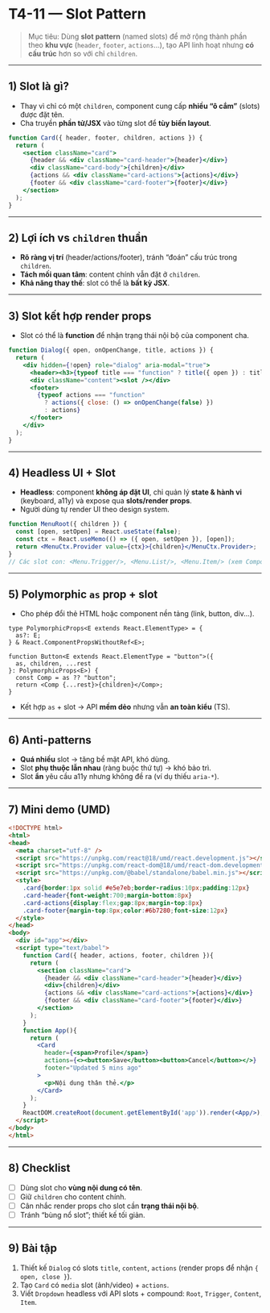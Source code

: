 # T4-11 — Slot Pattern

> Mục tiêu: Dùng **slot pattern** (named slots) để mở rộng thành phần theo **khu vực** (`header`, `footer`, `actions`…), tạo API linh hoạt nhưng **có cấu trúc** hơn so với chỉ `children`.

---

## 1) Slot là gì?
- Thay vì chỉ có một `children`, component cung cấp **nhiều “ô cắm”** (slots) được đặt tên.
- Cha truyền **phần tử/JSX** vào từng slot để **tùy biến layout**.

```jsx
function Card({ header, footer, children, actions }) {
  return (
    <section className="card">
      {header && <div className="card-header">{header}</div>}
      <div className="card-body">{children}</div>
      {actions && <div className="card-actions">{actions}</div>}
      {footer && <div className="card-footer">{footer}</div>}
    </section>
  );
}
```

---

## 2) Lợi ích vs `children` thuần
- **Rõ ràng vị trí** (header/actions/footer), tránh “đoán” cấu trúc trong `children`.
- **Tách mối quan tâm**: content chính vẫn đặt ở `children`.
- **Khả năng thay thế**: slot có thể là **bất kỳ JSX**.

---

## 3) Slot kết hợp render props
- Slot có thể là **function** để nhận trạng thái nội bộ của component cha.

```jsx
function Dialog({ open, onOpenChange, title, actions }) {
  return (
    <div hidden={!open} role="dialog" aria-modal="true">
      <header><h3>{typeof title === "function" ? title({ open }) : title}</h3></header>
      <div className="content"><slot /></div>
      <footer>
        {typeof actions === "function"
          ? actions({ close: () => onOpenChange(false) })
          : actions}
      </footer>
    </div>
  );
}
```

---

## 4) Headless UI + Slot
- **Headless**: component **không áp đặt UI**, chỉ quản lý **state & hành vi** (keyboard, a11y) và expose qua **slots/render props**.  
- Người dùng tự render UI theo design system.

```jsx
function MenuRoot({ children }) {
  const [open, setOpen] = React.useState(false);
  const ctx = React.useMemo(() => ({ open, setOpen }), [open]);
  return <MenuCtx.Provider value={ctx}>{children}</MenuCtx.Provider>;
}
// Các slot con: <Menu.Trigger/>, <Menu.List/>, <Menu.Item/> (xem Compound ở T4-10)
```

---

## 5) Polymorphic `as` prop + slot
- Cho phép đổi thẻ HTML hoặc component nền tảng (link, button, div...).

```tsx
type PolymorphicProps<E extends React.ElementType> = {
  as?: E;
} & React.ComponentPropsWithoutRef<E>;

function Button<E extends React.ElementType = "button">({
  as, children, ...rest
}: PolymorphicProps<E>) {
  const Comp = as ?? "button";
  return <Comp {...rest}>{children}</Comp>;
}
```
- Kết hợp `as` + slot → API **mềm dẻo** nhưng vẫn **an toàn kiểu** (TS).

---

## 6) Anti-patterns
- **Quá nhiều** slot → tăng bề mặt API, khó dùng.
- Slot **phụ thuộc lẫn nhau** (ràng buộc thứ tự) → khó bảo trì.
- Slot **ẩn** yêu cầu a11y nhưng không đề ra (ví dụ thiếu `aria-*`).

---

## 7) Mini demo (UMD)
```html
<!DOCTYPE html>
<html>
<head>
  <meta charset="utf-8" />
  <script src="https://unpkg.com/react@18/umd/react.development.js"></script>
  <script src="https://unpkg.com/react-dom@18/umd/react-dom.development.js"></script>
  <script src="https://unpkg.com/@babel/standalone/babel.min.js"></script>
  <style>
    .card{border:1px solid #e5e7eb;border-radius:10px;padding:12px}
    .card-header{font-weight:700;margin-bottom:8px}
    .card-actions{display:flex;gap:8px;margin-top:8px}
    .card-footer{margin-top:8px;color:#6b7280;font-size:12px}
  </style>
</head>
<body>
  <div id="app"></div>
  <script type="text/babel">
    function Card({ header, actions, footer, children }){
      return (
        <section className="card">
          {header && <div className="card-header">{header}</div>}
          <div>{children}</div>
          {actions && <div className="card-actions">{actions}</div>}
          {footer && <div className="card-footer">{footer}</div>}
        </section>
      );
    }
    function App(){
      return (
        <Card
          header={<span>Profile</span>}
          actions={<><button>Save</button><button>Cancel</button></>}
          footer="Updated 5 mins ago"
        >
          <p>Nội dung thân thẻ.</p>
        </Card>
      );
    }
    ReactDOM.createRoot(document.getElementById('app')).render(<App/>);
  </script>
</body>
</html>
```

---

## 8) Checklist
- [ ] Dùng slot cho **vùng nội dung có tên**.
- [ ] Giữ `children` cho content chính.
- [ ] Cân nhắc render props cho slot cần **trạng thái nội bộ**.
- [ ] Tránh “bùng nổ slot”; thiết kế tối giản.

---

## 9) Bài tập
1. Thiết kế `Dialog` có slots `title`, `content`, `actions` (render props để nhận `{ open, close }`).
2. Tạo `Card` có `media` slot (ảnh/video) + `actions`.
3. Viết `Dropdown` headless với API slots + compound: `Root`, `Trigger`, `Content`, `Item`.